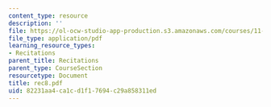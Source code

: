 ```yaml
---
content_type: resource
description: ''
file: https://ol-ocw-studio-app-production.s3.amazonaws.com/courses/11-204-planning-communications-and-digital-media-fall-2004/82231aa4ca1cd1f17694c29a858311ed_rec8.pdf
file_type: application/pdf
learning_resource_types:
- Recitations
parent_title: Recitations
parent_type: CourseSection
resourcetype: Document
title: rec8.pdf
uid: 82231aa4-ca1c-d1f1-7694-c29a858311ed
---
```

